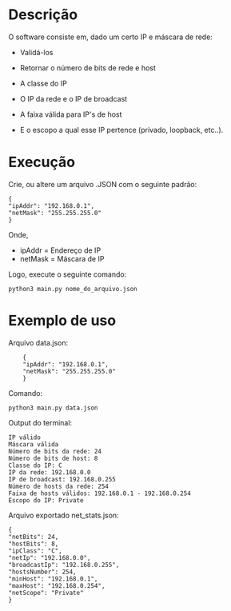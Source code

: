<!-- Este projeto pode ser encontrado no GitHub atráves deste link: https://github.com/MathBatistela/aps_redes -->

# Descrição

O software consiste em, dado um certo IP e máscara de rede:
 * Validá-los
 
 * Retornar o número de bits de rede e host

 * A classe do IP
 
 * O IP da rede e o IP de broadcast
 
 * A faixa válida para IP's de host      
 
 * E o escopo a qual esse IP pertence (privado, loopback, etc..).          

# Execução

Crie, ou altere um arquivo .JSON com o seguinte padrão:

    { 
    "ipAddr": "192.168.0.1",
    "netMask": "255.255.255.0"
    }

Onde,

* ipAddr = Endereço de IP
* netMask = Máscara de IP

Logo, execute o seguinte comando:

```
python3 main.py nome_do_arquivo.json
```

# Exemplo de uso

Arquivo data.json:
```
    {
    "ipAddr": "192.168.0.1",
    "netMask": "255.255.255.0"
    }
```

Comando:
```
python3 main.py data.json
```

Output do terminal:
```
IP válido
Máscara válida
Número de bits da rede: 24
Número de bits de host: 8
Classe do IP: C
IP da rede: 192.168.0.0
IP de broadcast: 192.168.0.255
Número de hosts da rede: 254
Faixa de hosts válidos: 192.168.0.1 - 192.168.0.254
Escopo do IP: Private
```

Arquivo exportado net_stats.json:
```
{
"netBits": 24,
"hostBits": 8,
"ipClass": "C",
"netIp": "192.168.0.0",
"broadcastIp": "192.168.0.255",
"hostsNumber": 254,
"minHost": "192.168.0.1",
"maxHost": "192.168.0.254",
"netScope": "Private"
}
```
